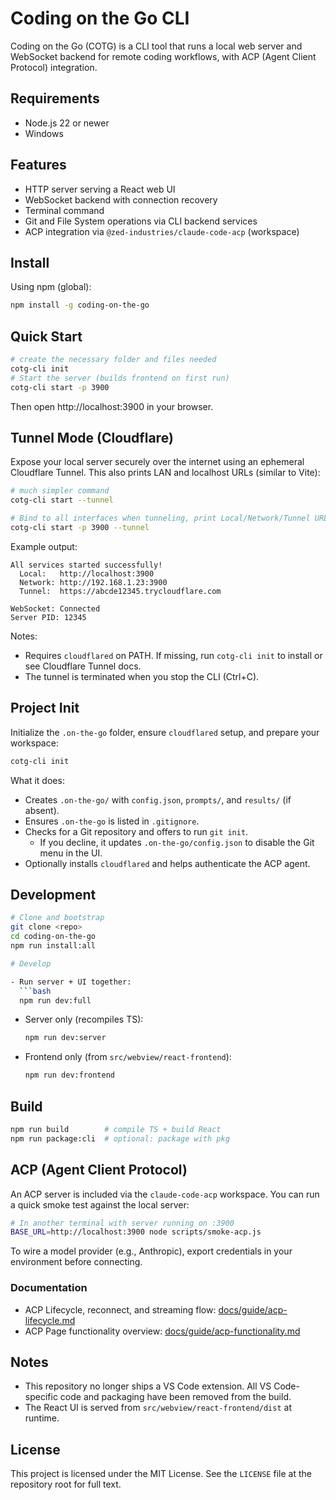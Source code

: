 # Coding on the Go CLI

Coding on the Go (COTG) is a CLI tool that runs a local web server and WebSocket backend for remote coding workflows, with ACP (Agent Client Protocol) integration.

## Requirements

- Node.js 22 or newer
- Windows

## Features

- HTTP server serving a React web UI
- WebSocket backend with connection recovery
- Terminal command
- Git and File System operations via CLI backend services
- ACP integration via `@zed-industries/claude-code-acp` (workspace)

## Install

Using npm (global):

```bash
npm install -g coding-on-the-go
```

## Quick Start

```bash
# create the necessary folder and files needed
cotg-cli init
# Start the server (builds frontend on first run)
cotg-cli start -p 3900

```

Then open http://localhost:3900 in your browser.

## Tunnel Mode (Cloudflare)

Expose your local server securely over the internet using an ephemeral Cloudflare Tunnel. This also prints LAN and localhost URLs (similar to Vite):

```bash
# much simpler command
cotg-cli start --tunnel 

# Bind to all interfaces when tunneling, print Local/Network/Tunnel URLs
cotg-cli start -p 3900 --tunnel
```

Example output:

```
All services started successfully!
  Local:   http://localhost:3900
  Network: http://192.168.1.23:3900
  Tunnel:  https://abcde12345.trycloudflare.com

WebSocket: Connected
Server PID: 12345
```

Notes:
- Requires `cloudflared` on PATH. If missing, run `cotg-cli init` to install or see Cloudflare Tunnel docs.
- The tunnel is terminated when you stop the CLI (Ctrl+C).

## Project Init

Initialize the `.on-the-go` folder, ensure `cloudflared` setup, and prepare your workspace:

```bash
cotg-cli init
```

What it does:
- Creates `.on-the-go/` with `config.json`, `prompts/`, and `results/` (if absent).
- Ensures `.on-the-go` is listed in `.gitignore`.
- Checks for a Git repository and offers to run `git init`.
  - If you decline, it updates `.on-the-go/config.json` to disable the Git menu in the UI.
- Optionally installs `cloudflared` and helps authenticate the ACP agent.

## Development

```bash
# Clone and bootstrap
git clone <repo>
cd coding-on-the-go
npm run install:all

# Develop

- Run server + UI together:
  ```bash
  npm run dev:full
  ```

- Server only (recompiles TS):
  ```bash
  npm run dev:server
  ```

- Frontend only (from `src/webview/react-frontend`):
  ```bash
  npm run dev:frontend
  ```

## Build

```bash
npm run build        # compile TS + build React
npm run package:cli  # optional: package with pkg
```

## ACP (Agent Client Protocol)

An ACP server is included via the `claude-code-acp` workspace. You can run a quick smoke test against the local server:

```bash
# In another terminal with server running on :3900
BASE_URL=http://localhost:3900 node scripts/smoke-acp.js
```

To wire a model provider (e.g., Anthropic), export credentials in your environment before connecting.

### Documentation

- ACP Lifecycle, reconnect, and streaming flow: [docs/guide/acp-lifecycle.md](docs/guide/acp-lifecycle.md)
- ACP Page functionality overview: [docs/guide/acp-functionality.md](docs/guide/acp-functionality.md)

## Notes

- This repository no longer ships a VS Code extension. All VS Code-specific code and packaging have been removed from the build.
- The React UI is served from `src/webview/react-frontend/dist` at runtime.

## License

This project is licensed under the MIT License. See the `LICENSE` file at the repository root for full text.

